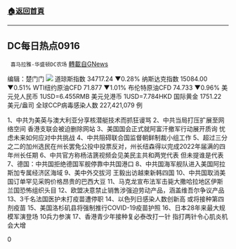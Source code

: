 ###  [:house:返回首頁](https://github.com/ourhimalayas/txt)
---


## DC每日热点0916
` 喜马拉雅-华盛顿DC农场` [轉載自GNews](https://gnews.org/zh-hans/1537032/)

编辑：楚门门
![](https://assets.gnews.org/wp-content/uploads/2021/09/19450C27-A2D2-49A3-A8B0-352D33448DF2-scaled.jpeg)
道琼斯指数 34717.24 ▼0.28%
纳斯达克指数 15084.00 ▼0.51%
WTI纽约原油CFD 71.877 ▼1.01%
布伦特原油CFD 74.733 ▼0.96%
美元兑人民币 1USD=6.455RMB
美元兑港币 1USD=7.784HKD
国际黄金 1751.22 美元/盎司
全球CCP病毒感染人数 227,421,079 例

1、中共为美英与澳大利亚分享核潜艇技术而抓狂谩骂
2、中共当局打压扩展至网络空间 香港支联会被迫删除网站
3、美国国会正式就阿富汗撤军行动展开质询 忧虑未来如何应对中共挑战
4、中共阻碍联合国监督朝鲜制裁小组工作
5、超过三分之二的加州选民在州长罢免公投中投票反对，州长纽森得以完成2022年届满的四年州长任期
6、中共官方称杨洁篪视频会见美民主共和两党代表 但未提谁是代表
7、德国：中共国拒绝德国军舰停靠中共国港口
8、中共国海军舰队进入美国阿拉斯加专属经济区海域
9、美中外交拔河 王毅出访越柬新韩四国
10、中共国取消美国订单罕见采购价格昂贵的巴西大豆
11、马克龙宣布法军击毙大撒哈拉地区伊斯兰国恐怖组织头目
12、欧盟决意禁止销售涉强迫劳动产品，涵盖维吾尔争议产品
13、3千名法国医护未打疫苗遭停职
14、以色列日感染人数创新高 或将接种第四剂疫苗
15、美国洛杉矶县将强制推行COVID-19疫苗护照
16、日本28年来最大规模军演登场 10兵力参演
17、香港青少年接种复必泰改打一针 指打两针令心肌炎机会大增

0
